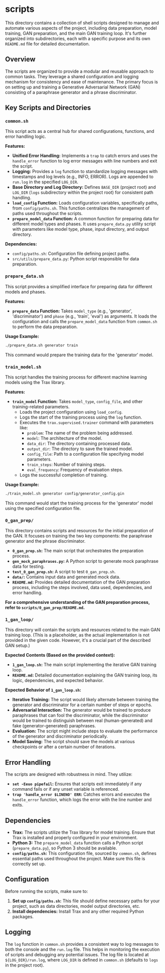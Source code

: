 # scripts

This directory contains a collection of shell scripts designed to manage and automate various aspects of the project, including data preparation, model training, GAN preparation, and the main GAN training loop. It's further organized into subdirectories, each with a specific purpose and its own `README.md` file for detailed documentation.

## Overview

The scripts are organized to provide a modular and reusable approach to common tasks. They leverage a shared configuration and logging mechanism for consistency and ease of maintenance. The primary focus is on setting up and training a Generative Adversarial Network (GAN) consisting of a paraphrase generator and a phrase discriminator.

## Key Scripts and Directories

### `common.sh`

This script acts as a central hub for shared configurations, functions, and error handling logic.

**Features:**

*   **Unified Error Handling:** Implements a `trap` to catch errors and uses the `handle_error` function to log error messages with line numbers and exit the script.
*   **Logging:** Provides a `log` function to standardize logging messages with timestamps and log levels (e.g., INFO, ERROR). Logs are appended to `run.log` in the specified `LOG_DIR`.
*   **Base Directory and Log Directory:** Defines `BASE_DIR` (project root) and `LOG_DIR` (`logs` subdirectory within the project root) for consistent path handling.
*   **`load_config` Function:** Loads configuration variables, specifically paths, from `config/paths.sh`. This function centralizes the management of paths used throughout the scripts.
*   **`prepare_model_data` Function:** A common function for preparing data for different model types and phases. It uses `prepare_data.py` utility script with parameters like model type, phase, input directory, and output directory.

**Dependencies:**

*   `config/paths.sh`: Configuration file defining project paths.
*   `src/utils/prepare_data.py`: Python script responsible for data preparation.

### `prepare_data.sh`

This script provides a simplified interface for preparing data for different models and phases.

**Features:**

*   **`prepare_data` Function:** Takes `model_type` (e.g., 'generator', 'discriminator') and `phase` (e.g., 'train', 'eval') as arguments. It loads the configuration and calls the `prepare_model_data` function from `common.sh` to perform the data preparation.

**Usage Example:**

```bash
./prepare_data.sh generator train
```

This command would prepare the training data for the 'generator' model.

### `train_model.sh`

This script handles the training process for different machine learning models using the Trax library.

**Features:**

*   **`train_model` Function:** Takes `model_type`, `config_file`, and other training-related parameters.
    *   Loads the project configuration using `load_config`.
    *   Logs the start of the training process using the `log` function.
    *   Executes the `trax.supervised.trainer` command with parameters like:
        *   `problem`: The name of the problem being addressed.
        *   `model`: The architecture of the model.
        *   `data_dir`: The directory containing processed data.
        *   `output_dir`: The directory to save the trained model.
        *   `config_file`: Path to a configuration file specifying model parameters.
        *   `train_steps`: Number of training steps.
        *   `eval_frequency`: Frequency of evaluation steps.
    *   Logs the successful completion of training.

**Usage Example:**

```bash
./train_model.sh generator config/generator_config.gin
```

This command would start the training process for the 'generator' model using the specified configuration file.

### `0_gan_prep/`

This directory contains scripts and resources for the initial preparation of the GAN. It focuses on training the two key components: the paraphrase generator and the phrase discriminator.

*   **`0_gan_prep.sh`:** The main script that orchestrates the preparation process.
*   **`gen_mock_paraphrases.py`:** A Python script to generate mock paraphrase data for testing.
*   **`test_0_gan_prep.sh`:**  A script to test `0_gan_prep.sh`.
*   **`data/`:** Contains input data and generated mock data.
*   **`README.md`:** Provides detailed documentation of the GAN preparation process, including the steps involved, data used, dependencies, and error handling.

**For a comprehensive understanding of the GAN preparation process, refer to `scripts/0_gan_prep/README.md`.**

### `1_gan_loop/`

This directory will contain the scripts and resources related to the main GAN training loop. (This is a placeholder, as the actual implementation is not provided in the given code. However, it's a crucial part of the described GAN setup.)

**Expected Contents (Based on the provided context):**

*   **`1_gan_loop.sh`:** The main script implementing the iterative GAN training loop.
*   **`README.md`:** Detailed documentation explaining the GAN training loop, its logic, dependencies, and expected behavior.

**Expected Behavior of `1_gan_loop.sh`:**

*   **Iterative Training:** The script would likely alternate between training the generator and discriminator for a certain number of steps or epochs.
*   **Adversarial Interaction:** The generator would be trained to produce paraphrases that can fool the discriminator, while the discriminator would be trained to distinguish between real (human-generated) and fake (generator-generated) paraphrases.
*   **Evaluation:** The script might include steps to evaluate the performance of the generator and discriminator periodically.
*   **Model Saving:** The script should save the models at various checkpoints or after a certain number of iterations.

## Error Handling

The scripts are designed with robustness in mind. They utilize:

*   **`set -Eeuo pipefail`:** Ensures that scripts exit immediately if any command fails or if any unset variable is referenced.
*   **`trap 'handle_error $LINENO' ERR`:** Catches errors and executes the `handle_error` function, which logs the error with the line number and exits.

## Dependencies

*   **Trax:** The scripts utilize the Trax library for model training. Ensure that Trax is installed and properly configured in your environment.
*   **Python 3:** The `prepare_model_data` function calls a Python script (`prepare_data.py`), so Python 3 should be available.
*   **`config/paths.sh`:** This configuration file, sourced by `common.sh`, defines essential paths used throughout the project. Make sure this file is correctly set up.

## Configuration

Before running the scripts, make sure to:

1. **Set up `config/paths.sh`:** This file should define necessary paths for your project, such as data directories, model output directories, etc.
2. **Install dependencies:** Install Trax and any other required Python packages.

## Logging

The `log` function in `common.sh` provides a consistent way to log messages to both the console and the `run.log` file. This helps in monitoring the execution of scripts and debugging any potential issues. The log file is located at `${LOG_DIR}/run.log`, where `LOG_DIR` is defined in `common.sh` (defaults to `logs` in the project root).